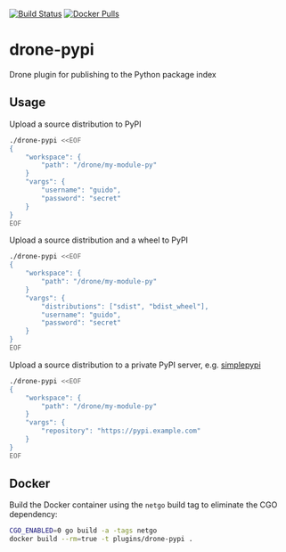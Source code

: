 [![Build Status](http://beta.drone.io/api/badges/drone-plugins/drone-pypi/status.svg)](http://beta.drone.io/drone-plugins/drone-pypi)
[![Docker Pulls](https://img.shields.io/docker/pulls/plugins/drone-pypi.svg)](https://hub.docker.com/r/plugins/drone-pypi/)

# drone-pypi

Drone plugin for publishing to the Python package index

## Usage

Upload a source distribution to PyPI

```sh
./drone-pypi <<EOF
{
	"workspace": {
		"path": "/drone/my-module-py"
	}
	"vargs": {
		"username": "guido",
		"password": "secret"
	}
}
EOF
```

Upload a source distribution and a wheel to PyPI

```sh
./drone-pypi <<EOF
{
	"workspace": {
		"path": "/drone/my-module-py"
	}
	"vargs": {
		"distributions": ["sdist", "bdist_wheel"],
		"username": "guido",
		"password": "secret"
	}
}
EOF
```

Upload a source distribution to a private PyPI server, e.g. [simplepypi][]

```sh
./drone-pypi <<EOF
{
	"workspace": {
		"path": "/drone/my-module-py"
	}
	"vargs": {
		"repository": "https://pypi.example.com"
	}
}
EOF
```

[simplepypi]: https://github.com/steiza/simplepypi

## Docker

Build the Docker container using the `netgo` build tag to eliminate
the CGO dependency:

```sh
CGO_ENABLED=0 go build -a -tags netgo
docker build --rm=true -t plugins/drone-pypi .
```
